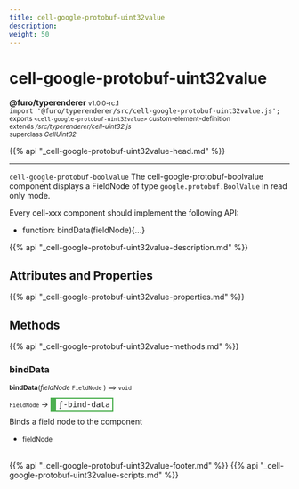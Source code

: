 ```yaml
---
title: cell-google-protobuf-uint32value
description: 
weight: 50
---
```


# cell-google-protobuf-uint32value
**@furo/typerenderer** <small>v1.0.0-rc.1</small>
<br>`import '@furo/typerenderer/src/cell-google-protobuf-uint32value.js';`<small>
<br>exports `<cell-google-protobuf-uint32value>` custom-element-definition
<br>extends */src/typerenderer/cell-uint32.js*
<br>superclass *CellUint32*</small>

{{% api "_cell-google-protobuf-uint32value-head.md" %}}

****

`cell-google-protobuf-boolvalue`
The cell-google-protobuf-boolvalue component displays a FieldNode of type `google.protobuf.BoolValue` in read only mode.

Every cell-xxx component should implement the following API:
- function: bindData(fieldNode){...}

{{% api "_cell-google-protobuf-uint32value-description.md" %}}


## Attributes and Properties
{{% api "_cell-google-protobuf-uint32value-properties.md" %}}






## Methods
{{% api "_cell-google-protobuf-uint32value-methods.md" %}}


### **bindData**
<small>**bindData**(*fieldNode* `FieldNode` ) ⟹ `void`</small>

<small>`FieldNode` </small> →
<span  style="border-width:2px 2px 2px 10px; border-style: solid;border-color:  rgb(76, 175, 80);font-family:monospace; padding:2px 4px;">ƒ-bind-data</span>

Binds a field node to the component

- <small>fieldNode </small>
<br><br>






{{% api "_cell-google-protobuf-uint32value-footer.md" %}}
{{% api "_cell-google-protobuf-uint32value-scripts.md" %}}
